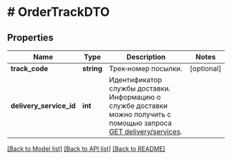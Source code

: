 # # OrderTrackDTO

## Properties

Name | Type | Description | Notes
------------ | ------------- | ------------- | -------------
**track_code** | **string** | Трек‑номер посылки. | [optional]
**delivery_service_id** | **int** | Идентификатор службы доставки. Информацию о службе доставки можно получить с помощью запроса [GET delivery/services](../../reference/orders/getDeliveryServices.md). |

[[Back to Model list]](../../README.md#models) [[Back to API list]](../../README.md#endpoints) [[Back to README]](../../README.md)
